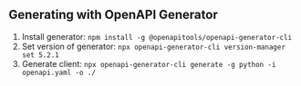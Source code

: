 ## Generating with OpenAPI Generator
1. Install generator: `npm install -g @openapitools/openapi-generator-cli`
2. Set version of generator: `npx openapi-generator-cli version-manager set 5.2.1`
3. Generate client: `npx openapi-generator-cli generate -g python -i openapi.yaml -o ./`